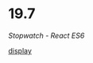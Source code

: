 # 19.7

_Stopwatch - React ES6_

[display](https://bio8oid.github.io/19.7__Stopwatch-React_ES6/build)
